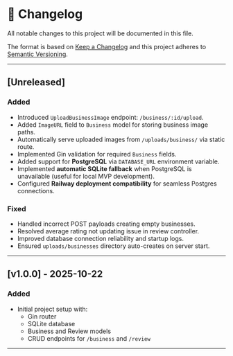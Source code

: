 # 📜 Changelog
All notable changes to this project will be documented in this file.

The format is based on [Keep a Changelog](https://keepachangelog.com/en/1.1.0/)
and this project adheres to [Semantic Versioning](https://semver.org/).

---

## [Unreleased]

### Added
- Introduced `UploadBusinessImage` endpoint: `/business/:id/upload`.
- Added `ImageURL` field to `Business` model for storing business image paths.
- Automatically serve uploaded images from `/uploads/business/` via static route.
- Implemented Gin validation for required `Business` fields.
- Added support for **PostgreSQL** via `DATABASE_URL` environment variable.
- Implemented **automatic SQLite fallback** when PostgreSQL is unavailable (useful for local MVP development).
- Configured **Railway deployment compatibility** for seamless Postgres connections.

### Fixed
- Handled incorrect POST payloads creating empty businesses.
- Resolved average rating not updating issue in review controller.
- Improved database connection reliability and startup logs.
- Ensured `uploads/businesses` directory auto-creates on server start.

---

## [v1.0.0] - 2025-10-22
### Added
- Initial project setup with:
  - Gin router
  - SQLite database
  - Business and Review models
  - CRUD endpoints for `/business` and `/review`

---
